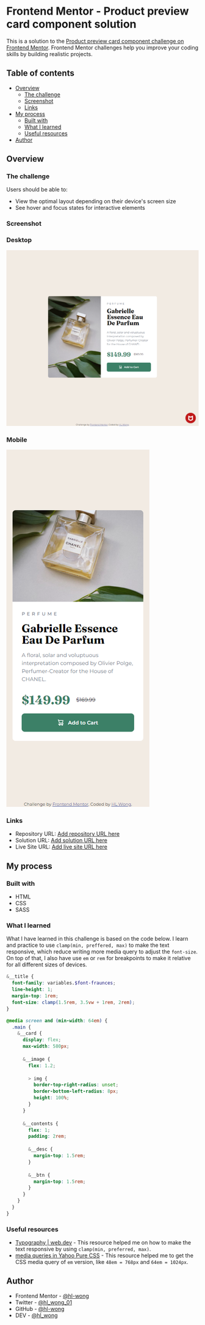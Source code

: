 # Frontend Mentor - Product preview card component solution

This is a solution to the [Product preview card component challenge on Frontend Mentor](https://www.frontendmentor.io/challenges/product-preview-card-component-GO7UmttRfa). Frontend Mentor challenges help you improve your coding skills by building realistic projects.

## Table of contents

- [Overview](#overview)
  - [The challenge](#the-challenge)
  - [Screenshot](#screenshot)
  - [Links](#links)
- [My process](#my-process)
  - [Built with](#built-with)
  - [What I learned](#what-i-learned)
  - [Useful resources](#useful-resources)
- [Author](#author)

## Overview

### The challenge

Users should be able to:

- View the optimal layout depending on their device's screen size
- See hover and focus states for interactive elements

### Screenshot

### Desktop

![Desktop](./screenshots/desktop-1024.png)

### Mobile

![Mobile](./screenshots/mobile-375.png)

### Links

- Repository URL: [Add repository URL here](https://your-repository-url.com)
- Solution URL: [Add solution URL here](https://your-solution-url.com)
- Live Site URL: [Add live site URL here](https://your-live-site-url.com)

## My process

### Built with

- HTML
- CSS
- SASS

### What I learned

What I have learned in this challenge is based on the code below. I learn and practice to use `clamp(min, preffered, max)` to make the text responsive, which reduce writing more media query to adjust the `font-size`. On top of that, I also have use `em` or `rem` for breakpoints to make it relative for all different sizes of devices.

```scss
&__title {
  font-family: variables.$font-fraunces;
  line-height: 1;
  margin-top: 1rem;
  font-size: clamp(1.5rem, 3.5vw + 1rem, 2rem);
}
```

```scss
@media screen and (min-width: 64em) {
  .main {
    &__card {
      display: flex;
      max-width: 580px;

      &__image {
        flex: 1.2;

        > img {
          border-top-right-radius: unset;
          border-bottom-left-radius: 8px;
          height: 100%;
        }
      }

      &__contents {
        flex: 1;
        padding: 2rem;

        &__desc {
          margin-top: 1.5rem;
        }

        &__btn {
          margin-top: 1.5rem;
        }
      }
    }
  }
}
```

### Useful resources

- [Typography | web.dev](https://web.dev/learn/design/typography) - This resource helped me on how to make the text responsive by using `clamp(min, preferred, max)`.
- [media queries in Yahoo Pure CSS](https://stackoverflow.com/questions/26594492/media-queries-in-yahoo-pure-css) - This resource helped me to get the CSS media query of `em` version, like `48em = 768px` and `64em = 1024px`.

## Author

- Frontend Mentor - [@hl-wong](https://www.frontendmentor.io/profile/hl-wong)
- Twitter - [@hl_wong_01](https://x.com/hl_wong_01)
- GitHub - [@hl-wong](https://github.com/hl-wong)
- DEV - [@hl_wong](https://dev.to/hl_wong)
